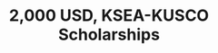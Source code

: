 ---
layout: post
year: 2022
inline: true
title: 2,000 USD, KSEA-KUSCO Scholarships
where: Korean-Amercian Scientists and Engineers Association
---